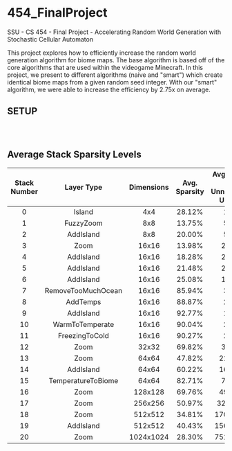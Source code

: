 # 454_FinalProject
SSU - CS 454 - Final Project - Accelerating Random World Generation with Stochastic Cellular Automaton

This project explores how to efficiently increase the random world generation algorithm for biome maps. The base algorithm
is based off of the core algorithms that are used within the videogame Minecraft. In this project, we present to different 
algorithms (naive and "smart") which create identical biome maps from a given random seed integer. With our "smart" algorithm, 
we were able to increase the efficiency by 2.75x on average.

## SETUP
```



```

## Average Stack Sparsity Levels
|Stack Number | Layer Type | Dimensions | Avg. Sparsity | Avg Number of Unnecessary Updates |
| :---: | :---: | :---: | :---: | :---: |
| 0  | Island             | 4x4       | 28.12% | 11.50 |
| 1  | FuzzyZoom          | 8x8       | 13.75% | 55.20 |
| 2  | AddIsland          | 8x8       | 20.00% | 51.20 |
| 3  | Zoom               | 16x16     | 13.98% | 220.21 |
| 4  | AddIsland          | 16x16     | 18.28% | 209.20 |
| 5  | AddIsland          | 16x16     | 21.48% | 201.01 |
| 6  | AddIsland          | 16x16     | 25.08% | 191.80 |
| 7  | RemoveTooMuchOcean | 16x16     | 85.94% | 35.99 |
| 8  | AddTemps           | 16x16     | 88.87% | 28.49 |
| 9  | AddIsland          | 16x16     | 92.77% | 18.51 |
| 10 | WarmToTemperate    | 16x16     | 90.04% | 25.50 |
| 11 | FreezingToCold     | 16x16     | 90.27% | 24.91 |
| 12 | Zoom               | 32x32     | 69.82% | 309.04 |
| 13 | Zoom               | 64x64     | 47.82% | 2137.29 |
| 14 | AddIsland          | 64x64     | 60.22% | 1629.39 |
| 15 | TemperatureToBiome | 64x64     | 82.71% | 708.20 |
| 16 | Zoom               | 128x128   | 69.76% | 4954.52 |
| 17 | Zoom               | 256x256   | 50.97% | 32132.30 |
| 18 | Zoom               | 512x512   | 34.81% | 170891.67 |
| 19 | AddIsland          | 512x512   | 40.43% | 156159.18 |
| 20 | Zoom               | 1024x1024 | 28.30% | 751828.99 |

